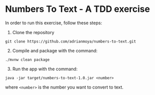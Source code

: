 # Numbers To Text - A TDD exercise

In order to run this exercise, follow these steps:

1. Clone the repository

`git clone https://github.com/adrianmoya/numbers-to-text.git`

2. Compile and package with the command:

`./mvnw clean package`

3. Run the app with the command:

`java -jar target/numbers-to-text-1.0.jar <number>`

where `<number>` is the number you want to convert to text.
